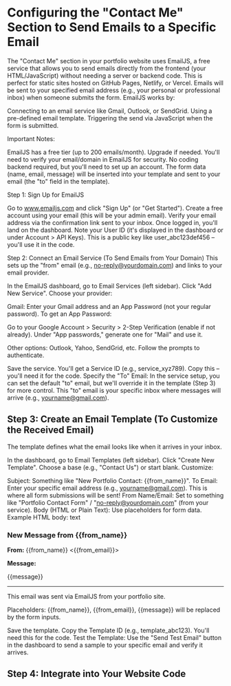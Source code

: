 # Configuring the "Contact Me" Section to Send Emails to a Specific Email

The "Contact Me" section in your portfolio website uses EmailJS, a free service that allows you to send emails directly from the frontend (your HTML/JavaScript) without needing a server or backend code. This is perfect for static sites hosted on GitHub Pages, Netlify, or Vercel. Emails will be sent to your specified email address (e.g., your personal or professional inbox) when someone submits the form.
EmailJS works by:

Connecting to an email service like Gmail, Outlook, or SendGrid.
Using a pre-defined email template.
Triggering the send via JavaScript when the form is submitted.

Important Notes:

EmailJS has a free tier (up to 200 emails/month). Upgrade if needed.
You'll need to verify your email/domain in EmailJS for security.
No coding backend required, but you'll need to set up an account.
The form data (name, email, message) will be inserted into your template and sent to your email (the "to" field in the template).

Step 1: Sign Up for EmailJS

Go to www.emailjs.com and click "Sign Up" (or "Get Started").
Create a free account using your email (this will be your admin email).
Verify your email address via the confirmation link sent to your inbox.
Once logged in, you'll land on the dashboard. Note your User ID (it's displayed in the dashboard or under Account > API Keys). This is a public key like user_abc123def456 – you'll use it in the code.

Step 2: Connect an Email Service (To Send Emails from Your Domain)
This sets up the "from" email (e.g., no-reply@yourdomain.com) and links to your email provider.

In the EmailJS dashboard, go to Email Services (left sidebar).
Click "Add New Service".
Choose your provider:

Gmail: Enter your Gmail address and an App Password (not your regular password). To get an App Password:

Go to your Google Account > Security > 2-Step Verification (enable if not already).
Under "App passwords," generate one for "Mail" and use it.


Other options: Outlook, Yahoo, SendGrid, etc. Follow the prompts to authenticate.


Save the service. You'll get a Service ID (e.g., service_xyz789). Copy this – you'll need it for the code.
Specify the "To" Email: In the service setup, you can set the default "to" email, but we'll override it in the template (Step 3) for more control. This "to" email is your specific inbox where messages will arrive (e.g., yourname@gmail.com).

## Step 3: Create an Email Template (To Customize the Received Email)
The template defines what the email looks like when it arrives in your inbox.

In the dashboard, go to Email Templates (left sidebar).
Click "Create New Template".
Choose a base (e.g., "Contact Us") or start blank.
Customize:

Subject: Something like "New Portfolio Contact: {{from_name}}".
To Email: Enter your specific email address (e.g., yourname@gmail.com). This is where all form submissions will be sent!
From Name/Email: Set to something like "Portfolio Contact Form" / "no-reply@yourdomain.com" (from your service).
Body (HTML or Plain Text): Use placeholders for form data. Example HTML body:
text<h3>New Message from {{from_name}}</h3>
<p><strong>From:</strong> {{from_name}} &lt;{{from_email}}&gt;</p>
<p><strong>Message:</strong></p>
<p>{{message}}</p>
<hr>
<p>This email was sent via EmailJS from your portfolio site.</p>

Placeholders: {{from_name}}, {{from_email}}, {{message}} will be replaced by the form inputs.




Save the template. Copy the Template ID (e.g., template_abc123). You'll need this for the code.
Test the Template: Use the "Send Test Email" button in the dashboard to send a sample to your specific email and verify it arrives.

## Step 4: Integrate into Your Website Code
